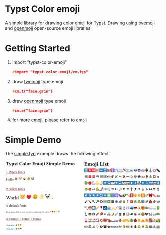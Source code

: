 # Typst Color emoji

A simple library for drawing color emoji for Typst. Drawing using [twemoji](https://github.com/twitter/twemoji) and [openmoji](https://github.com/hfg-gmuend/openmoji) open-source emoji libraries.

# Getting Started

1. import "typst-color-emoji"

   ```c
   #import "typst-color-emoji/cm.typ"
   ```

2. draw [twemoji](https://github.com/twitter/twemoji) type emoji

   ```c
   #cm.t("face.grin")
   ```

3. draw [openmoji](https://github.com/hfg-gmuend/openmoji) type emoji

   ```c
   #cm.o("face.grin")
   ```

4. for more emoji, please refer to [emoji](https://typst.app/docs/reference/symbols/emoji/)

# Simple Demo

The [simple.typ](examples/simple.typ) example draws the following effect.

![](_assets/examples-simple.png)
